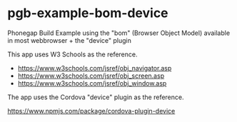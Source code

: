 # pgb-example-bom-device
Phonegap Build Example using the "bom" (Browser Object Model) available in most webbrowser + the "device" plugin


This app uses W3 Schools as the reference.

* https://www.w3schools.com/jsref/obj_navigator.asp
* https://www.w3schools.com/jsref/obj_screen.asp
* https://www.w3schools.com/jsref/obj_window.asp

The app uses the Cordova "device" plugin as the reference.

https://www.npmjs.com/package/cordova-plugin-device

